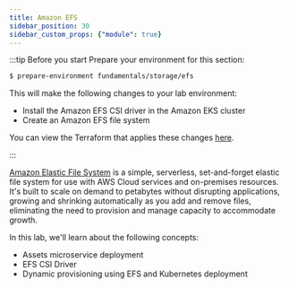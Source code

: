 ```yaml
---
title: Amazon EFS
sidebar_position: 30
sidebar_custom_props: {"module": true}
---
```


:::tip Before you start
Prepare your environment for this section:

```bash timeout=300 wait=30
$ prepare-environment fundamentals/storage/efs
```

This will make the following changes to your lab environment:
- Install the Amazon EFS CSI driver in the Amazon EKS cluster
- Create an Amazon EFS file system

You can view the Terraform that applies these changes [here](https://github.com/VAR::MANIFESTS_OWNER/VAR::MANIFESTS_REPOSITORY/tree/VAR::MANIFESTS_REF/manifests/modules/fundamentals/storage/ebs/.workshop/terraform).

:::

[Amazon Elastic File System](https://docs.aws.amazon.com/efs/latest/ug/whatisefs.html) is a simple, serverless, set-and-forget elastic file system for use with AWS Cloud services and on-premises resources. It's built to scale on demand to petabytes without disrupting applications, growing and shrinking automatically as you add and remove files, eliminating the need to provision and manage capacity to accommodate growth.

In this lab, we'll learn about the following concepts:
* Assets microservice deployment
* EFS CSI Driver
* Dynamic provisioning using EFS and Kubernetes deployment 
